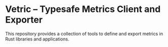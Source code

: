 # Vetric – Typesafe Metrics Client and Exporter

This repository provides a collection of tools to define and export metrics in Rust libraries and applications.
